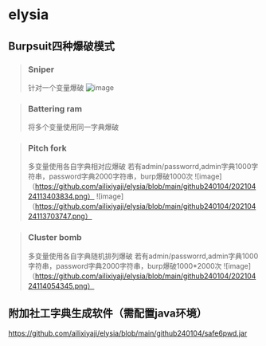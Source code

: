 # elysia
## Burpsuit四种爆破模式
> ### Sniper
> 针对一个变量爆破
> ![image](https://github.com/ailixiyaji/elysia/blob/main/github240104/202104241121181.png)

> ### Battering ram
> 将多个变量使用同一字典爆破

> ### Pitch fork
> 多变量使用各自字典相对应爆破
> 若有admin/passworrd,admin字典1000字符串，password字典2000字符串，burp爆破1000次
> ![image]（https://github.com/ailixiyaji/elysia/blob/main/github240104/20210424113403834.png）
> ![image]（https://github.com/ailixiyaji/elysia/blob/main/github240104/20210424113703747.png）

> ### Cluster bomb
> 多变量使用各自字典随机排列爆破
> 若有admin/passworrd,admin字典1000字符串，password字典2000字符串，burp爆破1000*2000次
> ![image]（https://github.com/ailixiyaji/elysia/blob/main/github240104/20210424114054345.png）

## 附加社工字典生成软件（需配置java环境）
https://github.com/ailixiyaji/elysia/blob/main/github240104/safe6pwd.jar
